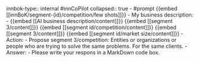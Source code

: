 innbok-type:: internal
#innCoPilot
collapsed:: true
	- #prompt {{embed [[innBoK/segment-(id)/competition/few shots]]}}
		- My business description:
		- {{embed [[AI business description/content]]}} {{embed [[segment 3/content]]}} {{embed [[segment id/competition/content]]}} {{embed [[segment 3/content]]}} {{embed [[segment id/market size/content]]}}
		- Action:
		- Propose segment 3/competition: Entities or organizations or people who are trying to solve the same problems. For the same clients.
		- Answer:
		- Please write your respons in a MarkDown code box.


